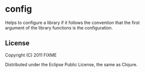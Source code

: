 # config

Helps to configure a library if it follows the convention that the
first argument of the library functions is the configuration.

## License

Copyright (C) 2011 FIXME

Distributed under the Eclipse Public License, the same as Clojure.
